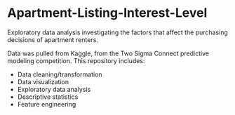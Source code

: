 # Apartment-Listing-Interest-Level
Exploratory data analysis investigating the factors that affect the purchasing decisions of apartment renters. 

Data was pulled from Kaggle, from the Two Sigma Connect predictive modeling competition. This repository includes: 

 * Data cleaning/transformation
 * Data visualization
 * Exploratory data analysis
 * Descriptive statistics
 * Feature engineering
